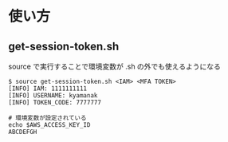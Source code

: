 # 使い方
## get-session-token.sh
source で実行することで環境変数が .sh の外でも使えるようになる
```
$ source get-session-token.sh <IAM> <MFA TOKEN>
[INFO] IAM: 1111111111
[INFO] USERNAME: kyamanak
[INFO] TOKEN_CODE: 7777777

# 環境変数が設定されている
echo $AWS_ACCESS_KEY_ID
ABCDEFGH
```
